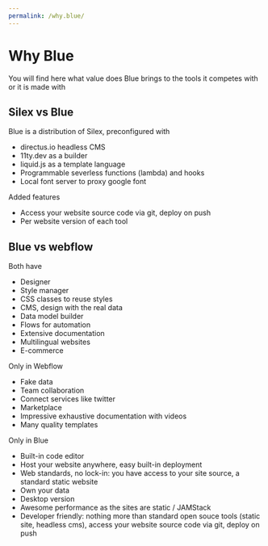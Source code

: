 ```yaml
---
permalink: /why.blue/
---
```

# Why Blue 

You will find here what value does Blue brings to the tools it competes with or it is made with

## Silex vs Blue

Blue is a distribution of Silex, preconfigured with

* directus.io headless CMS
* 11ty.dev as a builder
* liquid.js as a template language
* Programmable severless functions (lambda) and hooks
* Local font server to proxy google font

Added features

* Access your website source code via git, deploy on push
* Per website version of each tool

## Blue vs webflow

Both have

* Designer
* Style manager
* CSS classes to reuse styles
* CMS, design with the real data
* Data model builder
* Flows for automation
* Extensive documentation
* Multilingual websites
* E-commerce

Only in Webflow

* Fake data
* Team collaboration
* Connect services like twitter
* Marketplace
* Impressive exhaustive documentation with videos
* Many quality templates

Only in Blue

* Built-in code editor
* Host your website anywhere, easy built-in deployment
* Web standards, no lock-in: you have access to your site source, a standard static website
* Own your data
* Desktop version
* Awesome performance as the sites are static / JAMStack
* Developer friendly: nothing more than standard open souce tools (static site, headless cms), access your website source code via git, deploy on push
